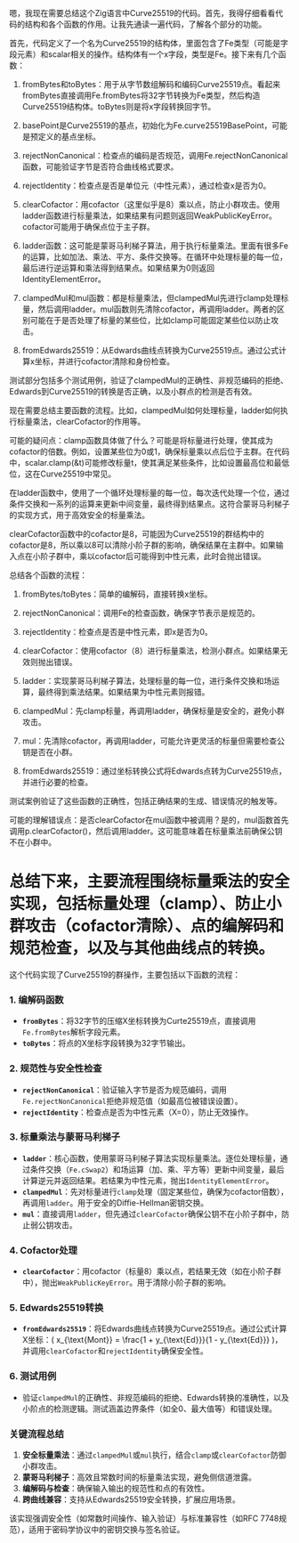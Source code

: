 嗯，我现在需要总结这个Zig语言中Curve25519的代码。首先，我得仔细看看代码的结构和各个函数的作用。让我先通读一遍代码，了解各个部分的功能。

首先，代码定义了一个名为Curve25519的结构体，里面包含了Fe类型（可能是字段元素）和scalar相关的操作。结构体有一个x字段，类型是Fe。接下来有几个函数：

1. fromBytes和toBytes：用于从字节数组解码和编码Curve25519点。看起来fromBytes直接调用Fe.fromBytes将32字节转换为Fe类型，然后构造Curve25519结构体。toBytes则是将x字段转换回字节。

2. basePoint是Curve25519的基点，初始化为Fe.curve25519BasePoint，可能是预定义的基点坐标。

3. rejectNonCanonical：检查点的编码是否规范，调用Fe.rejectNonCanonical函数，可能验证字节是否符合曲线格式要求。

4. rejectIdentity：检查点是否是单位元（中性元素），通过检查x是否为0。

5. clearCofactor：用cofactor（这里似乎是8）乘以点，防止小群攻击。使用ladder函数进行标量乘法，如果结果有问题则返回WeakPublicKeyError。cofactor可能用于确保点位于主子群。

6. ladder函数：这可能是蒙哥马利梯子算法，用于执行标量乘法。里面有很多Fe的运算，比如加法、乘法、平方、条件交换等。在循环中处理标量的每一位，最后进行逆运算和乘法得到结果点。如果结果为0则返回IdentityElementError。

7. clampedMul和mul函数：都是标量乘法，但clampedMul先进行clamp处理标量，然后调用ladder。mul函数则先清除cofactor，再调用ladder。两者的区别可能在于是否处理了标量的某些位，比如clamp可能固定某些位以防止攻击。

8. fromEdwards25519：从Edwards曲线点转换为Curve25519点。通过公式计算x坐标，并进行cofactor清除和身份检查。

测试部分包括多个测试用例，验证了clampedMul的正确性、非规范编码的拒绝、Edwards到Curve25519的转换是否正确，以及小群点的检测是否有效。

现在需要总结主要函数的流程。比如，clampedMul如何处理标量，ladder如何执行标量乘法，clearCofactor的作用等。

可能的疑问点：clamp函数具体做了什么？可能是将标量进行处理，使其成为cofactor的倍数。例如，设置某些位为0或1，确保标量乘以点后位于主群。在代码中，scalar.clamp(&t)可能修改标量t，使其满足某些条件，比如设置最高位和最低位，这在Curve25519中常见。

在ladder函数中，使用了一个循环处理标量的每一位，每次迭代处理一个位，通过条件交换和一系列的运算来更新中间变量，最终得到结果点。这符合蒙哥马利梯子的实现方式，用于高效安全的标量乘法。

clearCofactor函数中的cofactor是8，可能因为Curve25519的群结构中的cofactor是8，所以乘以8可以清除小阶子群的影响，确保结果在主群中。如果输入点在小阶子群中，乘以cofactor后可能得到中性元素，此时会抛出错误。

总结各个函数的流程：

1. fromBytes/toBytes：简单的编解码，直接转换x坐标。

2. rejectNonCanonical：调用Fe的检查函数，确保字节表示是规范的。

3. rejectIdentity：检查点是否是中性元素，即x是否为0。

4. clearCofactor：使用cofactor（8）进行标量乘法，检测小群点。如果结果无效则抛出错误。

5. ladder：实现蒙哥马利梯子算法，处理标量的每一位，进行条件交换和场运算，最终得到乘法结果。如果结果为中性元素则报错。

6. clampedMul：先clamp标量，再调用ladder，确保标量是安全的，避免小群攻击。

7. mul：先清除cofactor，再调用ladder，可能允许更灵活的标量但需要检查公钥是否在小群。

8. fromEdwards25519：通过坐标转换公式将Edwards点转为Curve25519点，并进行必要的检查。

测试案例验证了这些函数的正确性，包括正确结果的生成、错误情况的触发等。

可能的理解错误点：是否clearCofactor在mul函数中被调用？是的，mul函数首先调用p.clearCofactor()，然后调用ladder。这可能意味着在标量乘法前确保公钥不在小群中。

总结下来，主要流程围绕标量乘法的安全实现，包括标量处理（clamp）、防止小群攻击（cofactor清除）、点的编解码和规范检查，以及与其他曲线点的转换。
================================================
这个代码实现了Curve25519的群操作，主要包括以下函数的流程：

### 1. **编解码函数**
- **`fromBytes`**：将32字节的压缩X坐标转换为Curte25519点，直接调用`Fe.fromBytes`解析字段元素。
- **`toBytes`**：将点的X坐标字段转换为32字节输出。

### 2. **规范性与安全性检查**
- **`rejectNonCanonical`**：验证输入字节是否为规范编码，调用`Fe.rejectNonCanonical`拒绝非规范值（如最高位被错误设置）。
- **`rejectIdentity`**：检查点是否为中性元素（X=0），防止无效操作。

### 3. **标量乘法与蒙哥马利梯子**
- **`ladder`**：核心函数，使用蒙哥马利梯子算法实现标量乘法。逐位处理标量，通过条件交换（`Fe.cSwap2`）和场运算（加、乘、平方等）更新中间变量，最后计算逆元并返回结果。若结果为中性元素，抛出`IdentityElementError`。
- **`clampedMul`**：先对标量进行`clamp`处理（固定某些位，确保为cofactor倍数），再调用`ladder`。用于安全的Diffie-Hellman密钥交换。
- **`mul`**：直接调用`ladder`，但先通过`clearCofactor`确保公钥不在小阶子群中，防止弱公钥攻击。

### 4. **Cofactor处理**
- **`clearCofactor`**：用cofactor（标量8）乘以点，若结果无效（如在小阶子群中），抛出`WeakPublicKeyError`。用于清除小阶子群的影响。

### 5. **Edwards25519转换**
- **`fromEdwards25519`**：将Edwards曲线点转换为Curve25519点。通过公式计算X坐标：\( x_{\text{Mont}} = \frac{1 + y_{\text{Ed}}}{1 - y_{\text{Ed}}} \)，并调用`clearCofactor`和`rejectIdentity`确保安全性。

### 6. **测试用例**
- 验证`clampedMul`的正确性、非规范编码的拒绝、Edwards转换的准确性，以及小阶点的检测逻辑。测试涵盖边界条件（如全0、最大值等）和错误处理。

### 关键流程总结
1. **安全标量乘法**：通过`clampedMul`或`mul`执行，结合`clamp`或`clearCofactor`防御小群攻击。
2. **蒙哥马利梯子**：高效且常数时间的标量乘法实现，避免侧信道泄露。
3. **编解码与检查**：确保输入输出的规范性和点的有效性。
4. **跨曲线兼容**：支持从Edwards25519安全转换，扩展应用场景。

该实现强调安全性（如常数时间操作、输入验证）与标准兼容性（如RFC 7748规范），适用于密码学协议中的密钥交换与签名验证。